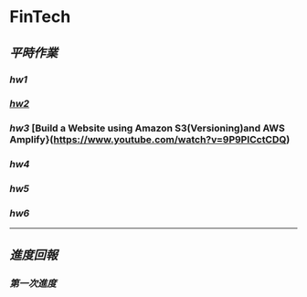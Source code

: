 # FinTech
## *平時作業*
### *hw1*
### [*hw2*](https://www.youtube.com/watch?v=2R5UBtN_2SM&feature=youtu.be)
### *hw3*   [Build a Website using Amazon S3(Versioning)and AWS Amplify}(https://www.youtube.com/watch?v=9P9PlCctCDQ)
### *hw4*
### *hw5*
### *hw6*
---
## *進度回報*
### *第一次進度*
